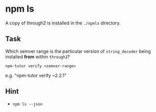 # npm ls

A copy of through2 is installed in the `./npmls` directory.

## Task

Which semver range is the particular version of `string_decoder` being installed **from** within `through2`?

```
npm-tutor verify <semver-range>
```

e.g. "npm-tutor verify ~2.2.1"

## Hint

* `npm ls --json`
